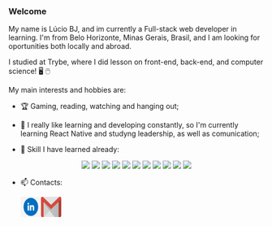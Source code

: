 ### Welcome

My name is Lúcio BJ, and im currently a Full-stack web developer in learning.
I'm from Belo Horizonte, Minas Gerais, Brasil, and I am looking for oportunities both locally and abroad.

I studied at Trybe, where I did lesson on front-end, back-end, and computer science! 🖥️ 🖱️

My main interests and hobbies are:

- 🏆 Gaming, reading, watching and hanging out;

- 🌱 I really like learning and developing constantly, so I'm currently learning React Native and studyng leadership, as well as comunication;

- 🔭 Skill I have learned already:

<div align="center">
  <img src="https://img.shields.io/badge/-git-1C1C1C?logo=git&logoColor=F05032&style=plastic" width="55px">
  <img src = "https://img.shields.io/badge/-HTML5-1C1C1C?style=plastic&logo=html5&logoColor=E34F26" width="85px">
  <img src = "https://img.shields.io/badge/-CSS3-1C1C1C?style=plastic&logo=css3&logoColor=1572B6" width="75px">
  <img src = "https://img.shields.io/badge/-JavaScript-1C1C1C?style=plastic&logo=javascript&logoColor=eed718" width="110px">
  <img src="https://img.shields.io/badge/-ReactJs-1C1C1C?logo=react&logoColor=61DAFB&style=plastic" width="90px">
  <img src="https://img.shields.io/badge/-React%20Router-1C1C1C?logo=react-router&logoColor=CA4245&style=plastic" width="130px">
  <img src="https://img.shields.io/badge/-Redux-1C1C1C?logo=redux&logoColor=764ABC&style=plastic" width="85px">
  <img src="https://img.shields.io/badge/-NPM-1C1C1C?logo=npm&logoColor=CB3837&style=plastic" width="70px">
  <img src="https://img.shields.io/badge/-Node.js-1C1C1C?style=plastic&logo=Node.js&logoColor=3C873A" width="90px">
  <img src="https://img.shields.io/badge/-Jest-1C1C1C?logo=jest&logoColor=C21325&style=plastic" width="65px">
  <img src="https://img.shields.io/badge/-Testing%20Library-1C1C1C?logo=testing-library&logoColor=E33332&style=plastic" width="150px">
</div>


- 📫 Contacts:

  <a href="https://www.linkedin.com/in/luciobj/">
    <img align="left" alt="LinkedIn" width="40px" height="40px" src="https://raw.githubusercontent.com/PHTF92/PHTF92/master/images/linkedIn.png" />
  </a>
  <a href="mailto:lbjunq@hotmail.com">
    <img align="left" alt="Email" width="40px" height="40px" src="https://raw.githubusercontent.com/PHTF92/PHTF92/master/images/gmail.png" />
  </a>

<!-- ⭐️ Baseado em [Pedro Tófani](https://github.com/PHTF92) e [David Gonzaga](https://github.com/Gonzagadavid)
